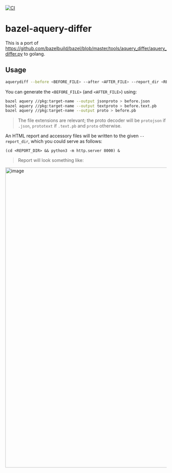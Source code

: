 [![CI](https://github.com/stackb/bazel-aquery-differ/actions/workflows/ci.yaml/badge.svg)](https://github.com/stackb/bazel-aquery-differ/actions/workflows/ci.yaml)

# bazel-aquery-differ

This is a port of
<https://github.com/bazelbuild/bazel/blob/master/tools/aquery_differ/aquery_differ.py>
to golang.

## Usage

```bash
aquerydiff --before <BEFORE_FILE> --after <AFTER_FILE> --report_dir <REPORT_DIR>
```

You can generate the `<BEFORE_FILE>` (and `<AFTER_FILE>`) using:

```bash
bazel aquery //pkg:target-name --output jsonproto > before.json
bazel aquery //pkg:target-name --output textproto > before.text.pb
bazel aquery //pkg:target-name --output proto > before.pb
```

> The file extensions are relevant; the proto decoder will be `protojson` if
`.json`, `prototext` if `.text.pb` and `proto` otherwise.


An HTML report and accessory files will be written to the given `--report_dir`,
which you could serve as follows:

```
(cd <REPORT_DIR> && python3 -m http.server 8000) &
```

> Report will look something like:

<img width="934" alt="image" src="https://user-images.githubusercontent.com/50580/209453563-064db4dd-4068-4d2f-8bb3-35c425bfb8b5.png">

